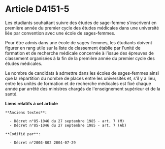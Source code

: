 # Article D4151-5

Les étudiants souhaitant suivre des études de sage-femme s'inscrivent en première année du premier cycle des études médicales
dans une université liée par convention avec une école de sages-femmes.

Pour être admis dans une école de sages-femmes, les étudiants doivent figurer en rang utile sur la liste de classement
établie par l'unité de formation et de recherche médicale concernée à l'issue des épreuves de classement organisées à la fin
de la première année du premier cycle des études médicales.

Le nombre de candidats à admettre dans les écoles de sages-femmes ainsi que la répartition du nombre de places entre les
universités et, s'il y a lieu, entre les unités de formation et de recherche médicales est fixé chaque année par arrêté des
ministres chargés de l'enseignement supérieur et de la santé.

**Liens relatifs à cet article**

	**Anciens textes**:

	  - Décret n°85-1046 du 27 septembre 1985 - art. 7 (M)
	  - Décret n°85-1046 du 27 septembre 1985 - art. 7 (Ab)

	**Codifié par**:

	  - Décret n°2004-802 2004-07-29

